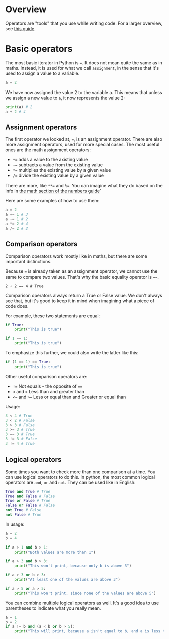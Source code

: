 # Overview

Operators are "tools" that you use while writing code. For a larger overview, see [this guide](https://www.tutorialspoint.com/python/python_basic_operators.htm).

# Basic operators

The most basic iterator in Python is `=`. It does not mean quite the same as in maths. Instead, it is used for what we call `assignment`, in the sense that it's used to assign a value to a variable.

```python
a = 2
```

We have now assigned the value 2 to the variable a. This means that unless we assign a new value to `a`, it now represents the value 2:

```python
print(a) # 2
a + 2 # 4
```

## Assignment operators

The first operator we looked at, `=`, is an assignment operator. There are also more assignment operators, used for more special cases. The most useful ones are the math assignment operators:

* `+=` adds a value to the axisting value
* `-=` subtracts a value from the existing value
* `*=` multiplies the existing value by a given value
* `/=` divide the existing value by a given value

There are more, like `**=` and `%=`. You can imagine what they do based on the info in [the math section of the numbers guide](numbers.md#math)`

Here are some examples of how to use them:

```python
a = 2
a += 1 # 3
a -= 1 # 2
a *= 2 # 4
a /= 2 # 2
```

## Comparison operators

Comparison operators work mostly like in maths, but there are some important distinctions.

Because `=` is already taken as an assignment operator, we cannot use the same to compare two values. That's why the basic equality operator is `==`.

```
2 + 2 == 4 # True
```

Comparison operators always return a True or False value. We don't always see that, but it's good to keep it in mind when imagining what a piece of code does.

For example, these two statements are equal:

```python
if True:
    print("This is true")

if 1 == 1:
    print("This is true")
```

To emphasize this further, we could also write the latter like this:

```python
if (1 == 1) == True:
    print("This is true")
```

Other useful comparison operators are:

* `!=` Not equals - the opposite of `==`
* `<` and `>` Less than and greater than
* `<=` and `>=` Less or equal than and Greater or equal than

Usage:

```python
3 < 4 # True
3 < 2 # False
3 > 3 # False
3 >= 3 # True
3 == 3 # True
3 != 3 # False
3 != 4 # True
```

## Logical operators

Some times you want to check more than one comparison at a time. You can use logical operators to do this. In python, the most common logical operators are `and`, `or` and `not`. They can be used like in English:

```python
True and True # True
True and False # False
True or False # True
False or False # False
not True # False
not False # True
```

In usage:

```python
a = 2
b = 4

if a > 1 and b > 1:
    print("Both values are more than 1")

if a > 3 and b > 3:
    print("This won't print, because only b is above 3")

if a > 3 or b > 3:
    print("At least one of the values are above 3")

if a > 5 or a > 5:
    print("This won't print, since none of the values are above 5")
```

You can combine multiple logical operators as well. It's a good idea to use parentheses to indicate what you really mean.

```python
a = 1
b = 2
if a != b and (a < b or b > 5):
    print("This will print, because a isn't equal to b, and a is less than b. The last check doesn't matter since it was that *or* the previous one")
```
